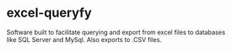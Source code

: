 excel-queryfy
=============

Software built to facilitate querying and export from excel files to databases like SQL Server and MySql. Also exports to .CSV files. 
